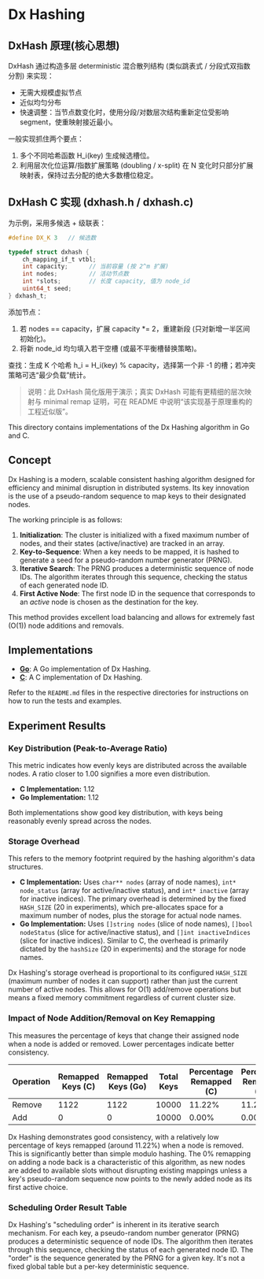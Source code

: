 # Dx Hashing

## DxHash 原理(核心思想)

DxHash 通过构造多层 deterministic 混合散列结构 (类似跳表式 / 分段式双指数分割) 来实现：

- 无需大规模虚拟节点
- 近似均匀分布
- 快速调整：当节点数变化时，使用分段/对数层次结构重新定位受影响 segment，使重映射接近最小。

一般实现抓住两个要点：

1. 多个不同哈希函数 H_i(key) 生成候选槽位。
2. 利用层次化位运算/指数扩展策略 (doubling / x-split) 在 N 变化时只部分扩展映射表，保持过去分配的绝大多数槽位稳定。

## DxHash C 实现 (dxhash.h / dxhash.c)

为示例，采用多候选 + 级联表：

```c
#define DX_K 3   // 候选数

typedef struct dxhash {
    ch_mapping_if_t vtbl;
    int capacity;      // 当前容量 (按 2^m 扩展)
    int nodes;         // 活动节点数
    int *slots;        // 长度 capacity, 值为 node_id
    uint64_t seed;
} dxhash_t;
```

添加节点：

1. 若 nodes == capacity，扩展 capacity *= 2，重建新段 (只对新增一半区间初始化)。
2. 将新 node_id 均匀填入若干空槽 (或最不平衡槽替换策略)。

查找：生成 K 个哈希 h_i = H_i(key) % capacity，选择第一个非 -1 的槽；若冲突策略可选“最少负载”统计。

> 说明：此 DxHash 简化版用于演示；真实 DxHash 可能有更精细的层次映射与 minimal remap 证明，可在 README 中说明“该实现基于原理重构的工程近似版”。

This directory contains implementations of the Dx Hashing algorithm in Go and C.

## Concept

Dx Hashing is a modern, scalable consistent hashing algorithm designed for efficiency and minimal disruption in distributed systems. Its key innovation is the use of a pseudo-random sequence to map keys to their designated nodes.

The working principle is as follows:

1.  **Initialization**: The cluster is initialized with a fixed maximum number of nodes, and their states (active/inactive) are tracked in an array.
2.  **Key-to-Sequence**: When a key needs to be mapped, it is hashed to generate a seed for a pseudo-random number generator (PRNG).
3.  **Iterative Search**: The PRNG produces a deterministic sequence of node IDs. The algorithm iterates through this sequence, checking the status of each generated node ID.
4.  **First Active Node**: The first node ID in the sequence that corresponds to an *active* node is chosen as the destination for the key.

This method provides excellent load balancing and allows for extremely fast (O(1)) node additions and removals.

## Implementations

- **[Go](./go/)**: A Go implementation of Dx Hashing.
- **[C](./c/)**: A C implementation of Dx Hashing.

Refer to the `README.md` files in the respective directories for instructions on how to run the tests and examples.

## Experiment Results

### Key Distribution (Peak-to-Average Ratio)

This metric indicates how evenly keys are distributed across the available nodes. A ratio closer to 1.00 signifies a more even distribution.

*   **C Implementation:** 1.12
*   **Go Implementation:** 1.12

Both implementations show good key distribution, with keys being reasonably evenly spread across the nodes.

### Storage Overhead

This refers to the memory footprint required by the hashing algorithm's data structures.

*   **C Implementation:** Uses `char** nodes` (array of node names), `int* node_status` (array for active/inactive status), and `int* inactive` (array for inactive indices). The primary overhead is determined by the fixed `HASH_SIZE` (20 in experiments), which pre-allocates space for a maximum number of nodes, plus the storage for actual node names.
*   **Go Implementation:** Uses `[]string nodes` (slice of node names), `[]bool nodeStatus` (slice for active/inactive status), and `[]int inactiveIndices` (slice for inactive indices). Similar to C, the overhead is primarily dictated by the `hashSize` (20 in experiments) and the storage for node names.

Dx Hashing's storage overhead is proportional to its configured `HASH_SIZE` (maximum number of nodes it can support) rather than just the current number of active nodes. This allows for O(1) add/remove operations but means a fixed memory commitment regardless of current cluster size.

### Impact of Node Addition/Removal on Key Remapping

This measures the percentage of keys that change their assigned node when a node is added or removed. Lower percentages indicate better consistency.

| Operation | Remapped Keys (C) | Remapped Keys (Go) | Total Keys | Percentage Remapped (C) | Percentage Remapped (Go) |
|-----------|-------------------|--------------------|------------|-------------------------|--------------------------|
| Remove    | 1122              | 1122               | 10000      | 11.22%                  | 11.22%                   |
| Add       | 0                 | 0                  | 10000      | 0.00%                   | 0.00%                    |

Dx Hashing demonstrates good consistency, with a relatively low percentage of keys remapped (around 11.22%) when a node is removed. This is significantly better than simple modulo hashing. The 0% remapping on adding a node back is a characteristic of this algorithm, as new nodes are added to available slots without disrupting existing mappings unless a key's pseudo-random sequence now points to the newly added node as its first active choice.

### Scheduling Order Result Table

Dx Hashing's "scheduling order" is inherent in its iterative search mechanism. For each key, a pseudo-random number generator (PRNG) produces a deterministic sequence of node IDs. The algorithm then iterates through this sequence, checking the status of each generated node ID. The "order" is the sequence generated by the PRNG for a given key. It's not a fixed global table but a per-key deterministic sequence.
